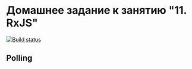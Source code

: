 # Домашнее задание к занятию "11. RxJS"

[![Build status](https://ci.appveyor.com/api/projects/status/b8obj0l49e3ur71t?svg=true)](https://ci.appveyor.com/project/JuliaSenina/polling)

## Polling
